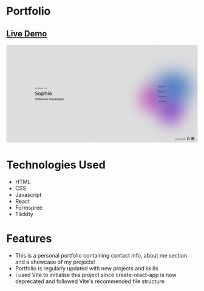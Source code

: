 # Portfolio

## [Live Demo](https://cozy-torte-45d881.netlify.app)

![Portfolio](./src/assets/img/portfolio.png)

# Technologies Used

- HTML
- CSS
- Javascript
- React
- Formspree
- Flickity

# Features

- This is a personal portfolio containing contact info, about me section and a showcase of my projects!
- Portfolio is regularly updated with new projects and skills
- I used Vite to initialise this project since create-react-app is now deprecated and followed Vite's recommended file structure
